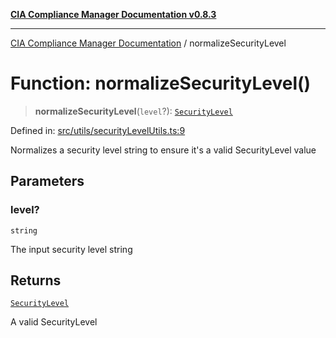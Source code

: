 [**CIA Compliance Manager Documentation v0.8.3**](../README.md)

***

[CIA Compliance Manager Documentation](../globals.md) / normalizeSecurityLevel

# Function: normalizeSecurityLevel()

> **normalizeSecurityLevel**(`level`?): [`SecurityLevel`](../type-aliases/SecurityLevel.md)

Defined in: [src/utils/securityLevelUtils.ts:9](https://github.com/Hack23/cia-compliance-manager/blob/368d5a1330a94df78d48c65d28962bd0f7cab363/src/utils/securityLevelUtils.ts#L9)

Normalizes a security level string to ensure it's a valid SecurityLevel value

## Parameters

### level?

`string`

The input security level string

## Returns

[`SecurityLevel`](../type-aliases/SecurityLevel.md)

A valid SecurityLevel
